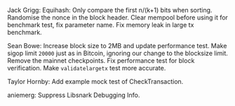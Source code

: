 Jack Grigg:
      Equihash: Only compare the first n/(k+1) bits when sorting.
      Randomise the nonce in the block header.
      Clear mempool before using it for benchmark test, fix parameter name.
      Fix memory leak in large tx benchmark.

Sean Bowe:
      Increase block size to 2MB and update performance test.
      Make sigop limit `20000` just as in Bitcoin, ignoring our change to the blocksize limit.
      Remove the mainnet checkpoints.
      Fix performance test for block verification.
      Make `validatelargetx` test more accurate.

Taylor Hornby:
      Add example mock test of CheckTransaction.

aniemerg:
      Suppress Libsnark Debugging Info.

